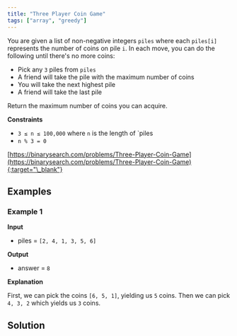 ```yaml
---
title: "Three Player Coin Game"
tags: ["array", "greedy"]
---
```


You are given a list of non-negative integers `piles` where each `piles[i]` represents the number of coins on pile `i`. In each move, you can do the following until there's no more coins:

- Pick any `3` piles from `piles`
- A friend will take the pile with the maximum number of coins
- You will take the next highest pile
- A friend will take the last pile

Return the maximum number of coins you can acquire.

**Constraints**

- `3 ≤ n ≤ 100,000` where `n` is the length of `piles
- `n % 3 = 0`

[https://binarysearch.com/problems/Three-Player-Coin-Game](https://binarysearch.com/problems/Three-Player-Coin-Game){:target="\_blank"}

## Examples

### Example 1

**Input**

- piles = `[2, 4, 1, 3, 5, 6]`

**Output**

- answer = `8`

**Explanation**

First, we can pick the coins `[6, 5, 1]`, yielding us `5` coins. Then we can pick `4, 3, 2` which yields us `3` coins.

## Solution

<script src="https://gist.github.com/yaeba/16da7be5123724fcf6eccc25581cef5a.js?file=Three-Player-Coin-Game.py"></script>
